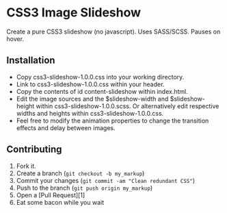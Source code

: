 CSS3 Image Slideshow
=============

Create a pure CSS3 slideshow (no javascript).
Uses SASS/SCSS. Pauses on hover.

Installation
-------

* Copy css3-slideshow-1.0.0.css into your working directory.
* Link to css3-slideshow-1.0.0.css within your header.
* Copy the contents of id content-slideshow within index.html.
* Edit the image sources and the $slideshow-width and $slideshow-height within css3-slideshow-1.0.0.scss. Or alternatively edit respective widths and heights within css3-slideshow-1.0.0.css.
* Feel free to modify the animation properties to change the transition effects and delay between images. 

Contributing
------------

1. Fork it.
2. Create a branch (`git checkout -b my_markup`)
3. Commit your changes (`git commit -am "Clean redundant CSS"`)
4. Push to the branch (`git push origin my_markup`)
5. Open a [Pull Request][1]
6. Eat some bacon while you wait